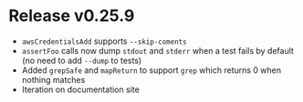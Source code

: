 # Release v0.25.9

- `awsCredentialsAdd` supports `--skip-coments`
- `assertFoo` calls now dump `stdout` and `stderr` when a test fails by default (no need to add `--dump` to tests)
- Added `grepSafe` and `mapReturn` to support `grep` which returns 0 when nothing matches 
- Iteration on documentation site
